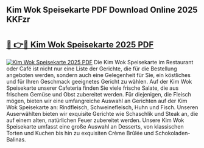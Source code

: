 ## Kim Wok Speisekarte PDF Download Online 2025 KKFzr

# <h2><a href="http://gc9bkok.nevu.top/?p=Kim+Wok+Speisekarte">🔗 👉🔴 Kim Wok Speisekarte 2025 PDF</a></h2>

[![Kim Wok Speisekarte 2025 PDF](https://i.imgur.com/dBaPXMq.png)](http://gc9bkok.nevu.top/?p=Kim+Wok+Speisekarte)
Die Kim Wok Speisekarte im Restaurant oder Café ist nicht nur eine Liste der Gerichte, die für die Bestellung angeboten werden, sondern auch eine Gelegenheit für Sie, ein köstliches und für Ihren Geschmack geeignetes Gericht zu wählen. Auf der Kim Wok Speisekarte unserer Cafeteria finden Sie viele frische Salate, die aus frischem Gemüse und Obst zubereitet werden. Für diejenigen, die Fleisch mögen, bieten wir eine umfangreiche Auswahl an Gerichten auf der Kim Wok Speisekarte an: Rindfleisch, Schweinefleisch, Huhn und Fisch. Unseren Auserwählten bieten wir exquisite Gerichte wie Schaschlik und Steak an, die auf einem alten, natürlichen Feuer zubereitet werden. Unsere Kim Wok Speisekarte umfasst eine große Auswahl an Desserts, von klassischen Torten und Kuchen bis hin zu exquisiten Crème Brûlée und Schokoladen-Balinas.
